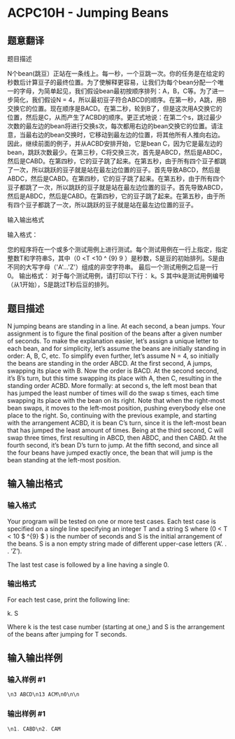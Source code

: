# ACPC10H - Jumping Beans

## 题意翻译

题目描述

N个bean(跳豆）正站在一条线上。每一秒，一个豆跳一次。你的任务是在给定的秒数后计算豆子的最终位置。为了使解释更容易，让我们为每个bean分配一个唯一的字母，为简单起见，我们假设bean最初按顺序排列：A，B，C等。为了进一步简化，我们假设N = 4，所以最初豆子符合ABCD的顺序。在第一秒，A跳，用B交换它的位置。现在顺序是BACD。在第二秒，轮到B了，但是这次用A交换它的位置，然后是C，从而产生了ACBD的顺序。更正式地说：在第二个s，跳过最少次数的最左边的bean将进行交换s次，每次都用右边的bean交换它的位置。请注意，当最右边的bean交换时，它移动到最左边的位置，将其他所有人推向右边。因此，继续前面的例子，并从ACBD安排开始，它是bean C，因为它是最左边的bean，跳跃次数最少。在第三秒，C将交换三次，首先是ABCD，然后是ABDC，然后是CABD。在第四秒，它的豆子跳了起来。在第五秒，由于所有四个豆子都跳了一次，所以跳跃的豆子就是站在最左边位置的豆子。首先导致ABCD，然后是ABDC，然后是CABD。在第四秒，它的豆子跳了起来。在第五秒，由于所有四个豆子都跳了一次，所以跳跃的豆子就是站在最左边位置的豆子。首先导致ABCD，然后是ABDC，然后是CABD。在第四秒，它的豆子跳了起来。在第五秒，由于所有四个豆子都跳了一次，所以跳跃的豆子就是站在最左边位置的豆子。

输入输出格式

输入格式：

您的程序将在一个或多个测试用例上进行测试。每个测试用例在一行上指定，指定整数T和字符串S，其中（0 <T <10 ^ {9} 9 ）是秒数，S是豆的初始排列。S是由不同的大写字母（'A'...'Z'）组成的非空字符串。 最后一个测试用例之后是一行0。 输出格式： 对于每个测试用例，请打印以下行： k。S 其中k是测试用例编号（从1开始），S是跳过T秒后豆的排列。

## 题目描述

N jumping beans are standing in a line. At each second, a bean jumps. Your assignment is to figure the final position of the beans after a given number of seconds. To make the explanation easier, let’s assign a unique letter to each bean, and for simplicity, let’s assume the beans are initially standing in order: A, B, C, etc. To simplify even further, let’s assume N = 4, so initially the beans are standing in the order ABCD. At the first second, A jumps, swapping its place with B. Now the order is BACD. At the second second, it’s B’s turn, but this time swapping its place with A, then C, resulting in the standing order ACBD. More formally: at second s, the left most bean that has jumped the least number of times will do the swap s times, each time swapping its place with the bean on its right. Note that when the right-most bean swaps, it moves to the left-most position, pushing everybody else one place to the right. So, continuing with the previous example, and starting with the arrangement ACBD, it is bean C’s turn, since it is the left-most bean that has jumped the least amount of times. Being at the third second, C will swap three times, first resulting in ABCD, then ABDC, and then CABD. At the fourth second, it’s bean D’s turn to jump. At the fifth second, and since all the four beans have jumped exactly once, the bean that will jump is the bean standing at the left-most position.

## 输入输出格式

### 输入格式

Your program will be tested on one or more test cases. Each test case is specified on a single line specifying an integer T and a string S where (0 < T < 10 $ ^{9} $ ) is the number of seconds and S is the initial arrangement of the beans. S is a non empty string made of different upper-case letters (’A’. . . ’Z’).

The last test case is followed by a line having a single 0.

### 输出格式

For each test case, print the following line:

k. S

Where k is the test case number (starting at one,) and S is the arrangement of the beans after jumping for T seconds.

## 输入输出样例

### 输入样例 #1

```cpp
\n3 ABCD\n13 ACM\n0\n\n
```


### 输出样例 #1

```cpp
\n1. CABD\n2. CAM
```


